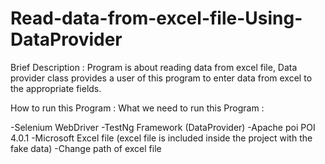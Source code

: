 # Read-data-from-excel-file-Using-DataProvider
Brief Description : Program is about reading data from excel file, Data provider class provides a user of this program to enter data from excel to the appropriate fields.

How to run this Program : 
What we need to run this Program : 

-Selenium WebDriver 
-TestNg Framework (DataProvider)
-Apache poi POI 4.0.1 
-Microsoft Excel file (excel file is included inside the project with the fake data)
-Change path of excel file 


